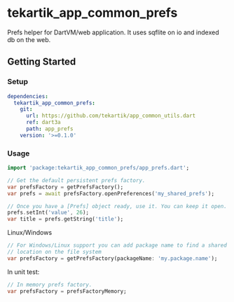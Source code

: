 # tekartik_app_common_prefs

Prefs helper for DartVM/web application. It uses sqflite on io and indexed db
on the web.

## Getting Started

### Setup

```yaml
dependencies:
  tekartik_app_common_prefs:
    git:
      url: https://github.com/tekartik/app_common_utils.dart
      ref: dart3a
      path: app_prefs
    version: '>=0.1.0'
```

### Usage

```dart
import 'package:tekartik_app_common_prefs/app_prefs.dart';

// Get the default persistent prefs factory.
var prefsFactory = getPrefsFactory();
var prefs = await prefsFactory.openPreferences('my_shared_prefs');

// Once you have a [Prefs] object ready, use it. You can keep it open.
prefs.setInt('value', 26);
var title = prefs.getString('title');
```

Linux/Windows

```dart
// For Windows/Linux support you can add package name to find a shared
// location on the file system
var prefsFactory = getPrefsFactory(packageName: 'my.package.name');
```

In unit test:

```dart
// In memory prefs factory.
var prefsFactory = prefsFactoryMemory;
```